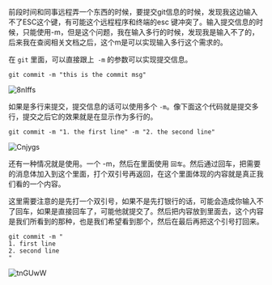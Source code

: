 
前段时间和同事远程弄一个东西的时候，要提交git信息的时候，发现我这边输入不了ESC这个键，有可能这个远程程序和终端的esc 键冲突了。输入提交信息的时候，只能使用-m，但是这个问题，我在输入多行的时候，发现我是输入不了的，后来我在查阅相关文档之后，这个m是可以实现输入多行这个需求的。

在 `git`  里面，可以直接跟上` -m` 的参数可以实现提交信息。

```
git commit -m "this is the commit msg"
```

![8nIffs](https://gitee.com/chasays/mdPic/raw/master/uPic/8nIffs.png)


如果是多行来提交，提交信息的话可以使用多个 `-m`。像下面这个代码就是提交多行，提交之后它的效果就是在显示作为多行的。

```
git commit -m "1. the first line" -m "2. the second line"

 ```

![Cnjygs](https://gitee.com/chasays/mdPic/raw/master/uPic/Cnjygs.png)

还有一种情况就是使用。一个 -m，然后在里面使用 `回车`。然后通过回车，把需要的消息体加入到这个里面，打个双引号再返回，在这个里面体现的内容就是真正我们看的一个内容。

这里需要注意的是先打一个双引号，如果不是先打银行的话，可能会造成你输入不了回车，如果是直接回车了，可能他就提交了。然后把内容放到里面去，这个内容是我们所看到的那种，也是我们希望看到那个，然后在最后再把这个引号打回来。

```
git commit -m "
1. first line
2. second line
"
```



![tnGUwW](https://gitee.com/chasays/mdPic/raw/master/uPic/tnGUwW.png)